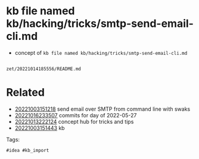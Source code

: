 # kb file named kb/hacking/tricks/smtp-send-email-cli.md

- concept of `kb file named kb/hacking/tricks/smtp-send-email-cli.md`

```
```

` zet/20221014185556/README.md `

# Related

- [20221003151218](/zet/20221003151218/README.md) send email over SMTP from command line with swaks
- [20221016233507](/zet/20221016233507/README.md) commits for day of 2022-05-27
- [20221013222124](/zet/20221013222124/README.md) concept hub for tricks and tips
- [20221003151443](/zet/20221003151443/README.md) kb

Tags:

    #idea #kb_import

